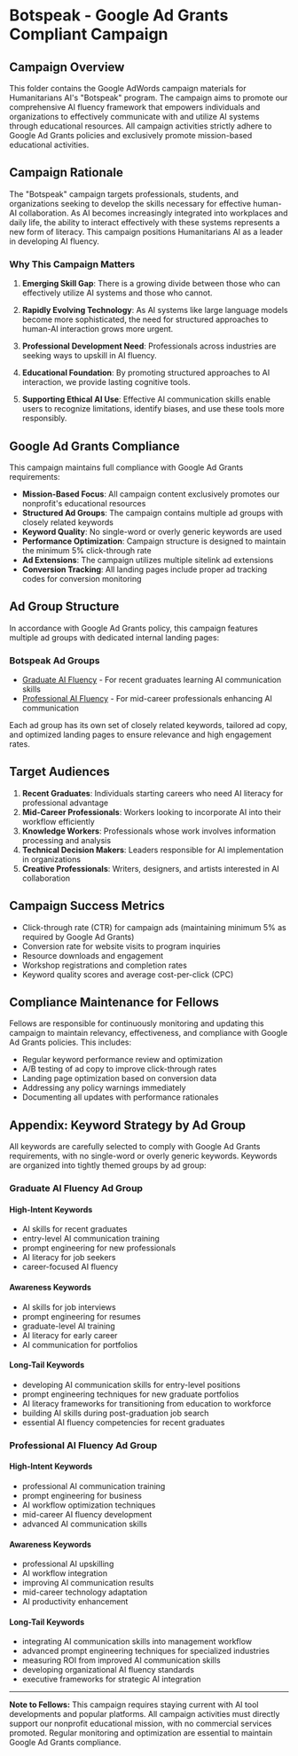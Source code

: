 # Botspeak - Google Ad Grants Compliant Campaign

## Campaign Overview

This folder contains the Google AdWords campaign materials for Humanitarians AI's "Botspeak" program. The campaign aims to promote our comprehensive AI fluency framework that empowers individuals and organizations to effectively communicate with and utilize AI systems through educational resources. All campaign activities strictly adhere to Google Ad Grants policies and exclusively promote mission-based educational activities.

## Campaign Rationale

The "Botspeak" campaign targets professionals, students, and organizations seeking to develop the skills necessary for effective human-AI collaboration. As AI becomes increasingly integrated into workplaces and daily life, the ability to interact effectively with these systems represents a new form of literacy. This campaign positions Humanitarians AI as a leader in developing AI fluency.

### Why This Campaign Matters

1. **Emerging Skill Gap**: There is a growing divide between those who can effectively utilize AI systems and those who cannot.

2. **Rapidly Evolving Technology**: As AI systems like large language models become more sophisticated, the need for structured approaches to human-AI interaction grows more urgent.

3. **Professional Development Need**: Professionals across industries are seeking ways to upskill in AI fluency.

4. **Educational Foundation**: By promoting structured approaches to AI interaction, we provide lasting cognitive tools.

5. **Supporting Ethical AI Use**: Effective AI communication skills enable users to recognize limitations, identify biases, and use these tools more responsibly.

## Google Ad Grants Compliance

This campaign maintains full compliance with Google Ad Grants requirements:

- **Mission-Based Focus**: All campaign content exclusively promotes our nonprofit's educational resources
- **Structured Ad Groups**: The campaign contains multiple ad groups with closely related keywords
- **Keyword Quality**: No single-word or overly generic keywords are used
- **Performance Optimization**: Campaign structure is designed to maintain the minimum 5% click-through rate
- **Ad Extensions**: The campaign utilizes multiple sitelink ad extensions
- **Conversion Tracking**: All landing pages include proper ad tracking codes for conversion monitoring

## Ad Group Structure

In accordance with Google Ad Grants policy, this campaign features multiple ad groups with dedicated internal landing pages:

### Botspeak Ad Groups

- [Graduate AI Fluency](https://www.humanitarians.ai/graduate-ai-fluency) - For recent graduates learning AI communication skills
- [Professional AI Fluency](https://www.humanitarians.ai/professional-ai-fluency) - For mid-career professionals enhancing AI communication

Each ad group has its own set of closely related keywords, tailored ad copy, and optimized landing pages to ensure relevance and high engagement rates.

## Target Audiences

1. **Recent Graduates**: Individuals starting careers who need AI literacy for professional advantage
2. **Mid-Career Professionals**: Workers looking to incorporate AI into their workflow efficiently
3. **Knowledge Workers**: Professionals whose work involves information processing and analysis
4. **Technical Decision Makers**: Leaders responsible for AI implementation in organizations
5. **Creative Professionals**: Writers, designers, and artists interested in AI collaboration

## Campaign Success Metrics

- Click-through rate (CTR) for campaign ads (maintaining minimum 5% as required by Google Ad Grants)
- Conversion rate for website visits to program inquiries
- Resource downloads and engagement
- Workshop registrations and completion rates
- Keyword quality scores and average cost-per-click (CPC)

## Compliance Maintenance for Fellows

Fellows are responsible for continuously monitoring and updating this campaign to maintain relevancy, effectiveness, and compliance with Google Ad Grants policies. This includes:

- Regular keyword performance review and optimization
- A/B testing of ad copy to improve click-through rates
- Landing page optimization based on conversion data
- Addressing any policy warnings immediately
- Documenting all updates with performance rationales

## Appendix: Keyword Strategy by Ad Group

All keywords are carefully selected to comply with Google Ad Grants requirements, with no single-word or overly generic keywords. Keywords are organized into tightly themed groups by ad group:

### Graduate AI Fluency Ad Group

#### High-Intent Keywords
- AI skills for recent graduates
- entry-level AI communication training
- prompt engineering for new professionals
- AI literacy for job seekers
- career-focused AI fluency

#### Awareness Keywords
- AI skills for job interviews
- prompt engineering for resumes
- graduate-level AI training
- AI literacy for early career
- AI communication for portfolios

#### Long-Tail Keywords
- developing AI communication skills for entry-level positions
- prompt engineering techniques for new graduate portfolios
- AI literacy frameworks for transitioning from education to workforce
- building AI skills during post-graduation job search
- essential AI fluency competencies for recent graduates

### Professional AI Fluency Ad Group

#### High-Intent Keywords
- professional AI communication training
- prompt engineering for business
- AI workflow optimization techniques
- mid-career AI fluency development
- advanced AI communication skills

#### Awareness Keywords
- professional AI upskilling
- AI workflow integration
- improving AI communication results
- mid-career technology adaptation
- AI productivity enhancement

#### Long-Tail Keywords
- integrating AI communication skills into management workflow
- advanced prompt engineering techniques for specialized industries
- measuring ROI from improved AI communication skills
- developing organizational AI fluency standards
- executive frameworks for strategic AI integration

---

**Note to Fellows:** This campaign requires staying current with AI tool developments and popular platforms. All campaign activities must directly support our nonprofit educational mission, with no commercial services promoted. Regular monitoring and optimization are essential to maintain Google Ad Grants compliance.
